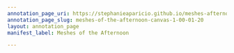 ```yaml
---
annotation_page_uri: https://stephanieaparicio.github.io/meshes-afternoon/annotations/meshes-of-the-afternoon-canvas-1-00-01-20.json
annotation_page_slug: meshes-of-the-afternoon-canvas-1-00-01-20
layout: annotation_page
manifest_label: Meshes of the Afternoon

---
```

